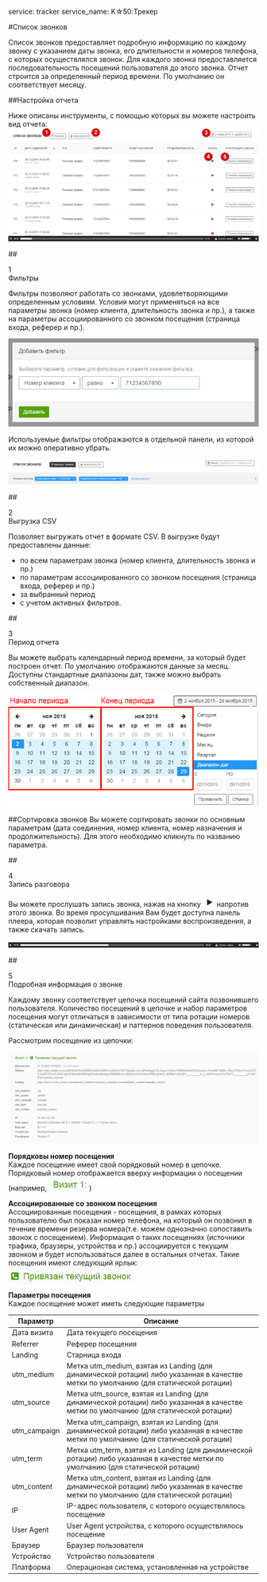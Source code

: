 service: tracker
service_name: K☆50:Трекер

#Список звонков

Список звонков предоставляет подробную информацию по каждому звонку с указанием даты звонка, его длительности и номеров телефона, с которых осуществлялся звонок. Для каждого звонка предоставляется последовательность посещений пользователя до этого звонка. Отчет строится за определенный период времени. По умолчанию он соответствует месяцу.

##Настройка отчета

Ниже описаны инструменты, с помощью которых вы можете настроить вид отчета:
![Пример отчета](calls_1.png)

##<div class="dig">1</div><div class="header">Фильтры</div>

Фильтры позволяют работать со звонками, удовлетворяющими определенным условиям.
Условия могут применяться на все параметры звонка (номер клиента, длительность звонка и пр.), а также на параметры ассоциированного со звонком посещения (страница входа, реферер и пр.).

![Настройка фильтра](calls_11.png)

Используемые фильтры отображаются в отдельной панели, из которой их можно оперативно убрать.

![Примененные фильтры](calls_12.png)

##<div class="dig">2</div><div class="header">Выгрузка CSV</div>

Позволяет выгружать отчет в формате CSV.
В выгрузке будут предоставлены данные:
- по всем параметрам звонка (номер клиента, длительность звонка и пр.)
- по параметрам ассоциированного со звонком посещения (страница входа, реферер и пр.)
- за выбранный период
- с учетом активных фильтров.

##<div class="dig">3</div><div class="header">Период отчета</div>

Вы можете выбрать календарный период времени, за который будет построен отчет. По умолчанию отображаются данные за месяц. Доступны стандартные диапазоны дат, также можно выбрать собственный диапазон.

![Период отчета](report_51.png)

##Сортировка звонков
Вы можете сортировать звонки по основным параметрам (дата соединения, номер клиента, номер назначения и продолжительность). Для этого необходимо кликнуть по названию параметра.

##<div class="dig">4</div><div class="header">Запись разговора</div>

Вы можете прослушать запись звонка, нажав на кнопку ![Кнопка Play](calls_41.png) напротив этого звонка. Во время просулшивания Вам будет доступна панель плеера, которая позволит управлять настройками воспроизведения, а также скачать запись.

![Панель плеера](calls_42.png)

##<div class="dig">5</div><div class="header">Подробная информация о звонке</div>

Каждому звонку соответствует цепочка посещений сайта позвонившего пользователя. Количество посещений в цепочке и набор параметров посещения могут отличаться в зависимости от типа ротации номеров (статическая или динамическая) и паттернов поведения пользователя.

Рассмотрим посещение из цепочки:

![Пример посещения](calls_10.png)

**Порядковы номер посещения**<br/>
Каждое посещение имеет свой порядковый номер в цепочке. Порядковый номер отображается вверху информации о посещении (например, ![Пример посещения](calls_52.png))

**Ассоциированные со звонком посещения**<br/>
Ассоциированные посещения - посещения, в рамках которых пользователю был показан номер телефона, на который он позвонил в течение времени резерва номера(т.е. можем однозначно сопоставить звонок с посещением). Информация о таких посещениях (источники трафика, браузеры, устройства и пр.) ассоциируется с текущим звонком и будет использоваться далее в остальных отчетах.
Такие посещения имеют следующий ярлык:
![Ассоциированные посещения](calls_51.png)

**Параметры посещения**<br/>
Каждое посещение может иметь следующие параметры

|Параметр|Описание|
|-----------|--------|
|Дата визита|Дата текущего посещения|
|Referrer|Реферер посещения|
|Landing|Старница входа|
|utm_medium|Метка utm_medium, взятая из Landing (для динамической ротации) либо указанная в качестве метки по умолчанию (для статической ротации)|
|utm_source|Метка utm_source, взятая из Landing (для динамической ротации) либо указанная в качестве метки по умолчанию (для статической ротации)|
|utm_campaign|Метка utm_campaign, взятая из Landing (для динамической ротации) либо указанная в качестве метки по умолчанию (для статической ротации)|
|utm_term|Метка utm_term, взятая из Landing (для динамической ротации) либо указанная в качестве метки по умолчанию (для статической ротации)|
|utm_content|Метка utm_content, взятая из Landing (для динамической ротации) либо указанная в качестве метки по умолчанию (для статической ротации)|
|IP|IP-адрес пользователя, с которого осуществлялось посещение|
|User Agent|User Agent устройства, с которого осуществлялось посещение|
|Браузер|Браузер пользователя|
|Устройство|Устройство пользователя|
|Платформа|Операционая система, установленная на устройстве|